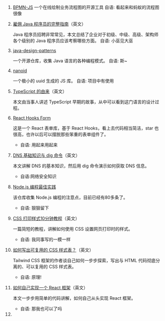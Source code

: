 1. [BPMN-JS](https://bpmn.io/toolkit/bpmn-js/)
   一个在线绘制业务流程图的开源工具
   自语: 看起来和蚂蚁的流程图很像

2. [雇佣 Java 程序员的完整指南](https://www.hackerearth.com/recruit/resources/e-books/hire-java-developer/)（英文）

   Java 程序员招聘非常常见，本文总结了企业对于初级、中级、高级、架构师各个级别的 Java 程序员应该考察哪些方面。
   自语: 小巫见大巫

3. [java-design-patterns](https://java-design-patterns.com/patterns/)

   一个开源仓库，收集 Java 语言的各种编程模式。
   自语: 斯~

4. [nanoid](https://github.com/ai/nanoid/)

   一个极小的 uuid 生成的 JS 库。
   自语: 项目中有使用

5. [TypeScript 的由来](https://blog.johnnyreilly.com/2019/10/definitely-typed-movie.html)（英文）

   本文由当事人讲述 TypeScript 早期的故事，从中可以看到这门语言的设计过程。

6. [React Hooks Form](https://github.com/react-hook-form/react-hook-form)

   这是一个 React 表单库，基于 React Hooks，看上去代码相当简洁，star 也很高，也许以后可以摆脱那些笨重的表单组件了。

    - 自语: 用起来用起来

7. [DNS 基础知识与 dig 命令](https://www.redhat.com/sysadmin/dns-domain-name-servers)（英文）

   本文讲解 DNS 的基本知识，然后用 dig 命令演示如何获取 DNS 信息。

    - 自语:网络安全知识

8. [Node.js 编程最佳实践](https://github.com/goldbergyoni/nodebestpractices)

   该仓库收集 Node.js 编程的注意点，目前已经有80多条了。

    - 自语: 狠狠留下

9. [CSS 打印样式10分钟教程](https://www.paperplane.app/blog/print-css-basics/)（英文）

   一篇简短的教程，讲解如何使用 CSS 设置网页打印时的样式。

    - 自语: 我同事写的一模一样

10. [如何写出可复用的 CSS 样式表？](https://adamwathan.me/css-utility-classes-and-separation-of-concerns/)（英文）

    Tailwind CSS 框架的作者谈自己如何一步步探索，写出与 HTML 代码彻底分离的、可以复用的 CSS 样式表。

    - 自语: 原理!

11. [如何自己实现一个 React 框架](https://pomb.us/build-your-own-react/)（英文）

    本文一步步用简单的代码讲解，如何自己从头实现 React 框架。

    - 自语: 那我也可以了吗

12. 